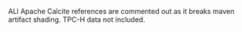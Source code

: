 ALl Apache Calcite references are commented out as it breaks maven artifact shading. TPC-H data not included.
